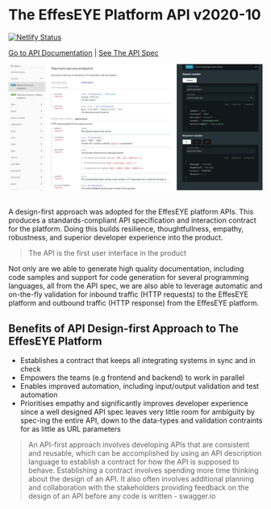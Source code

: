 # The EffesEYE Platform API v2020-10

[![Netlify Status](https://api.netlify.com/api/v1/badges/bca5e500-ed97-4fc5-be2b-f757855185f6/deploy-status)](https://app.netlify.com/sites/effeseye-api-docs/deploys)


[Go to API Documentation](https://effeseye-api-docs.netlify.app/) | [See The API Spec]()

<img src="./assets/images/doc.png">
<br /> <br />

A design-first approach was adopted for the EffesEYE platform APIs. This produces a standards-compliant API specification and interaction contract for the platform. Doing this builds resilience, thoughtfullness, empathy, robustness, and superior developer experience into the product.

> The API is the first user interface in the product

Not only are we able to generate high quality documentation, including code samples and support for code generation for several programming languages, all from the API spec, we are also able to leverage automatic and on-the-fly validation for inbound traffic (HTTP requests) to the EffesEYE platform and outbound traffic (HTTP response) from the EffesEYE platform. 


## Benefits of API Design-first Approach to The EffesEYE Platform

*   Establishes a contract that keeps all integrating systems in sync and in check
*   Empowers the teams (e.g frontend and backend) to work in parallel
*   Enables improved automation, including input/output validation and test automation
*   Prioritises empathy and significantly improves developer experience since a well designed API spec leaves very little room for ambiguity by spec-ing the entire API, down to the data-types and validation contraints for as little as URL parameters

> An API-first approach involves developing APIs that are consistent and reusable, which can be accomplished by using an API description language to establish a contract for how the API is supposed to behave.  Establishing a contract involves spending more time thinking about the design of an API. It also often involves additional planning and collaboration with the stakeholders providing feedback on the design of an API before any code is written - swagger.io
